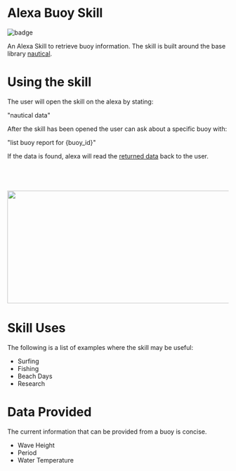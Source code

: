 # Alexa Buoy Skill

![badge](https://img.shields.io/endpoint?url=https://gist.githubusercontent.com/barbacbd/7e85f87f1f599809fd45d9ef75e9ef42/raw/DynamicBuoyBadgeData.json)

An Alexa Skill to retrieve buoy information. The skill is built around the base library [nautical](https://github.com/barbacbd/nautical). 

# Using the skill

The user will open the skill on the alexa by stating:

"nautical data"
<br>

After the skill has been opened the user can ask about a specific buoy with:

"list buoy report for {buoy_id}" 
<br>

If the data is found, alexa will read the [returned data](#data-provided) back to the user.

<br>
<h1 align="center">
  <a href="https://github.com/barbacbd/nautical">
    <img src="https://raw.githubusercontent.com/barbacbd/alexa-buoys/main/.images/model.jpg" width="512" height="256" >
  </a>
</h1>


# Skill Uses

The following is a list of examples where the skill may be useful:

- Surfing
- Fishing
- Beach Days
- Research

# Data Provided

The current information that can be provided from a buoy is concise.

- Wave Height
- Period
- Water Temperature